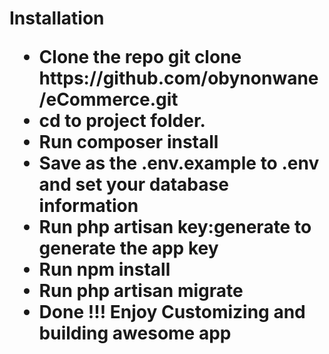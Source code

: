 <h1>Installation</hi>
<ul>
        <li>Clone the repo git clone https://github.com/obynonwane/eCommerce.git</li>
        <li>cd to project folder.</li>
        <li>Run composer install</li>
        <li>Save as the .env.example to .env and set your database information</li>
        <li>Run php artisan key:generate to generate the app key</li>
        <li>Run npm install</li>
        <li>Run php artisan migrate</li>
        <li>Done !!! Enjoy Customizing and building awesome app</li>
</ul>